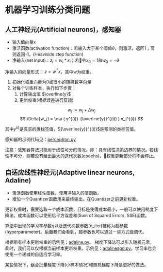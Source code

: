 # 机器学习训练分类问题

## 人工神经元(Artificial neurons)，感知器

- 输入值向量x
- 激活函数(activation function)：若输入大于某个阈值$\theta$，则激活，返回1；否则返回-1。(Heaviside step function)
- 净输入(net input)：$z_i={w_i}*{x_i}$；若令$x_0=1$和$w_0=-\theta$

净输入的向量形式： $z=w^{T}x$，其中w为权重。

1. 初始化权重向量为0或很小的随机数字向量
1. 对每个训练样本，执行如下步骤：
    1. 计算输出值 $\overline{y}$
    1. 更新权重(根据误差进行反馈)

$$ w_j := w_j + \Delta{w_j} $$
$$ \Delta{w_j} = \eta ( y^{(i)}-{\overline{y}}^{(i)} ) x_j^{(i)} $$

其中$y^{(i)}$是真实的类标签值，${\overline{y}}^{(i)}$是预测的类标签值。

感知器的示例代码见：[perceptron.py](perceptron.py)

注意：感知器算法只能用于线性可分的情况，即：具有线性决策边界的情况。若线性不可分，则若没有给出最大的迭代次数(epochs)，权重更新部分将不会停止。

## 自适应线性神经元(Adaptive linear neurons, Adaline)

- 激活函数使用线性函数，使用净输入的值函数。
- 增加一个Quantizer函数用来最终输出。在Quantizer之前更新权重。

更新权重时，需要选取一个成本函数，目标是使得成本最小，一般可以使用梯度下降法。成本函数可以使用后平方误差和(Sum of Squared Errors, SSE)函数。

算法中出现的学习率参数$\eta$以及迭代次数参数(n_iter)被称为超参数(hyperparameter)。后面我们会看到，超参数也可以通过一些方式做调优。

根据所有样本更新权重的示例见：[adaline.py](adaline.py)。
梯度下降法可以引入随机元素，此时，我们可以仅根据当前样本更新权重。示例见：[adalinesgd.py](adalinesgd.py)。学习率也会使用一个递减的自适应学习率。

某些情况下，组合批量梯度下降(小样本情况)和随机梯度下降是更好的做法。